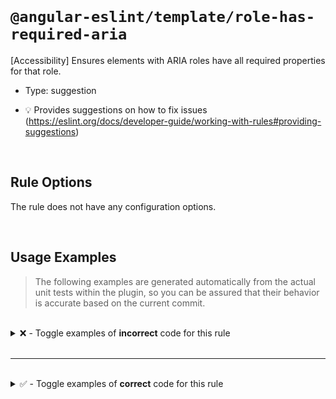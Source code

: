 <!--

  DO NOT EDIT.

  This markdown file was autogenerated using a mixture of the following files as the source of truth for its data:
  - ../../src/rules/role-has-required-aria.ts
  - ../../tests/rules/role-has-required-aria/cases.ts

  In order to update this file, it is therefore those files which need to be updated, as well as potentially the generator script:
  - ../../../../tools/scripts/generate-rule-docs.ts

-->

<br>

# `@angular-eslint/template/role-has-required-aria`

[Accessibility] Ensures elements with ARIA roles have all required properties for that role.

- Type: suggestion

- 💡 Provides suggestions on how to fix issues (https://eslint.org/docs/developer-guide/working-with-rules#providing-suggestions)

<br>

## Rule Options

The rule does not have any configuration options.

<br>

## Usage Examples

> The following examples are generated automatically from the actual unit tests within the plugin, so you can be assured that their behavior is accurate based on the current commit.

<br>

<details>
<summary>❌ - Toggle examples of <strong>incorrect</strong> code for this rule</summary>

<br>

#### Default Config

```json
{
  "rules": {
    "@angular-eslint/template/role-has-required-aria": [
      "error"
    ]
  }
}
```

<br>

#### ❌ Invalid Code

```html
<div role="combobox"></div>
     ~~~~~~~~~~~~~~~
```

</details>

<br>

---

<br>

<details>
<summary>✅ - Toggle examples of <strong>correct</strong> code for this rule</summary>

<br>

#### Default Config

```json
{
  "rules": {
    "@angular-eslint/template/role-has-required-aria": [
      "error"
    ]
  }
}
```

<br>

#### ✅ Valid Code

```html
<span role="checkbox" aria-checked="false"></span>
```

<br>

---

<br>

#### Default Config

```json
{
  "rules": {
    "@angular-eslint/template/role-has-required-aria": [
      "error"
    ]
  }
}
```

<br>

#### ✅ Valid Code

```html
<input type="checkbox" role="switch">
```

<br>

---

<br>

#### Default Config

```json
{
  "rules": {
    "@angular-eslint/template/role-has-required-aria": [
      "error"
    ]
  }
}
```

<br>

#### ✅ Valid Code

```html
<span role="heading" aria-level="5"></span>
```

<br>

---

<br>

#### Default Config

```json
{
  "rules": {
    "@angular-eslint/template/role-has-required-aria": [
      "error"
    ]
  }
}
```

<br>

#### ✅ Valid Code

```html
<span role="button"></span>
```

<br>

---

<br>

#### Default Config

```json
{
  "rules": {
    "@angular-eslint/template/role-has-required-aria": [
      "error"
    ]
  }
}
```

<br>

#### ✅ Valid Code

```html
<app-component [role]="ADMIN"></app-component>
```

<br>

---

<br>

#### Default Config

```json
{
  "rules": {
    "@angular-eslint/template/role-has-required-aria": [
      "error"
    ]
  }
}
```

<br>

#### ✅ Valid Code

```html
<summary (click)="onClick()">Foo</summary>
```

<br>

---

<br>

#### Default Config

```json
{
  "rules": {
    "@angular-eslint/template/role-has-required-aria": [
      "error"
    ]
  }
}
```

<br>

#### ✅ Valid Code

```html
<summary (click)="onClick()" aria-expanded="false">Bar</summary>
```

</details>

<br>

